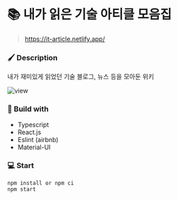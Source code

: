 # 📚 내가 읽은 기술 아티클 모음집
> https://it-article.netlify.app/

### 🖌 Description

내가 재미있게 읽었던 기술 블로그, 뉴스 등을 모아둔 위키

![view](https://user-images.githubusercontent.com/38487811/103654159-dca78c00-4fa8-11eb-862c-0460b39c8ff1.png)




### 🔧 Build with

- Typescript
- React.js
- Eslint (airbnb)
- Material-UI

### 💻 Start
```
npm install or npm ci
npm start
```
